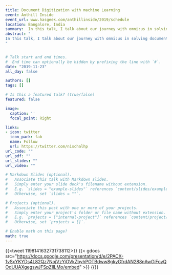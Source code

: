 ```yaml
---
title: Document Digitization with machine Learning
event: Anthill Inside
event_url: www.hasgeek.com/anthillinside/2019/schedule
location: Bangalore, India
summary:  In this talk, I talk about our journey with omni:us in solving document digitization and taking AI into production with insurance customers. This talk contains the challenges of taking AI into production, the ML Ops surrounding enterprise on-premise installation. 
abstract: "
In this talk, I talk about our journey with omni:us in solving document digitization and taking AI into production with insurance customers. This talk contains the challenges of taking AI into production, the ML Ops surrounding enterprise on-premise installation.
"


# Talk start and end times.
#  End time can optionally be hidden by prefixing the line with `#`.
date: "2019-11-23"
all_day: false

authors: []
tags: []

# Is this a featured talk? (true/false)
featured: false

image:
  caption: ''
  focal_point: Right

links:
- icon: twitter
  icon_pack: fab
  name: Follow
  url: https://twitter.com/nischalhp
url_code: ""
url_pdf: ""
url_slides: ""
url_video: ""

# Markdown Slides (optional).
#   Associate this talk with Markdown slides.
#   Simply enter your slide deck's filename without extension.
#   E.g. `slides = "example-slides"` references `content/slides/example-slides.md`.
#   Otherwise, set `slides = ""`.

# Projects (optional).
#   Associate this post with one or more of your projects.
#   Simply enter your project's folder or file name without extension.
#   E.g. `projects = ["internal-project"]` references `content/project/deep-learning/index.md`.
#   Otherwise, set `projects = []`.

# Enable math on this page?
math: true
---
```

{{<tweet 1198141632731738112>}}
{{< gdocs src="https://docs.google.com/presentation/d/e/2PACX-1vSxYKYDs4L82Qz7NojVzYiOVkZbyhPOTBdww8gkyGfrdAN288nAwGiFoyQOdUUAXgegswJFSpZIlLMo/embed" >}}
{{<youtube src="https://www.youtube.com/watch?v=uffSmy-aFwk">}}